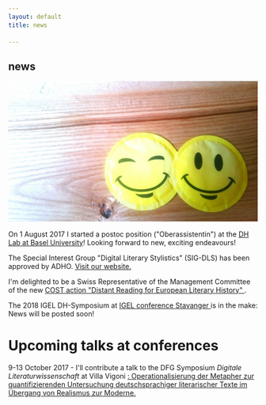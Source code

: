 ```yaml
---
layout: default
title: news

---
```



## news

<img src="images/sugar.JPG" alt="sugar" class="ri"/>

On 1 August 2017 I started a postoc position ("Oberassistentin") at the <a href="http://dhlab.unibas.ch/" target="_blank">DH Lab at Basel University</a>! Looking forward to new, exciting endeavours!

The Special Interest Group "Digital Literary Stylistics" (SIG-DLS) has been approved by ADHO. <a href="http://dls.hypotheses.org" target="_blank"> Visit our website.</a>

I'm delighted to be a Swiss Representative of the Management Committee of the new <a href="http://www.cost.eu/COST_Actions/ca/CA16204?" target="_blank"> COST action "Distant Reading for European Literary History" </a>.</p>

The 2018 IGEL DH-Symposium at <a href="http://igel2018.no/" target="blank">IGEL conference Stavanger </a>is in the make: News will be posted soon!

# Upcoming talks at conferences

9-13 October 2017 - I'll contribute a talk to the DFG Symposium _Digitale Literaturwissenschaft_ at Villa Vigoni <a href="http://www.jannidis.de/cfp-diglit2017.html" target="_blank">: Operationalisierung der Metapher zur quantifizierenden Untersuchung deutschsprachiger literarischer Texte im Übergang von Realismus zur Moderne.
